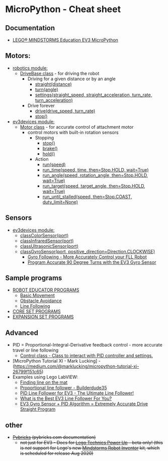 # MicroPython - Cheat sheet

## Documentation

  * [LEGO® MINDSTORMS Education EV3 MicroPython](https://pybricks.github.io/ev3-micropython/index.html)
 
## Motors:
  * [robotics module:](https://docs.pybricks.com/en/latest/robotics.html)
    * [DriveBase class](https://docs.pybricks.com/en/latest/robotics.html) - for driving the robot
        *  Driving for a given distance or by an angle
           * [straight(distance)](https://pybricks.github.io/ev3-micropython/robotics.html#pybricks.robotics.DriveBase.straight)
           * [turn(angle)](https://pybricks.github.io/ev3-micropython/robotics.html#pybricks.robotics.DriveBase.turn)
           * [settings(straight_speed, straight_acceleration, turn_rate, turn_acceleration)](https://pybricks.github.io/ev3-micropython/robotics.html#pybricks.robotics.DriveBase.settings)
        * Drive forever
            * [drive(drive_speed, turn_rate)](https://pybricks.github.io/ev3-micropython/robotics.html#pybricks.robotics.DriveBase.drive)
            * [stop()](https://pybricks.github.io/ev3-micropython/robotics.html#pybricks.robotics.DriveBase.stop)
  * [ev3devices module:](https://pybricks.github.io/ev3-micropython/ev3devices.html#motors)
    * [Motor class](https://pybricks.github.io/ev3-micropython/ev3devices.html#motors) - for accurate control of attachment motor
        * control motors with built-in rotation sensors
            * Stopping
               * [stop()](https://pybricks.github.io/ev3-micropython/ev3devices.html#pybricks.ev3devices.Motor.stop)
               * [brake()](https://pybricks.github.io/ev3-micropython/ev3devices.html#pybricks.ev3devices.Motor.brake)
               * [hold()](https://pybricks.github.io/ev3-micropython/ev3devices.html#pybricks.ev3devices.Motor.hold)
            * Action
                * [run(speed)](https://pybricks.github.io/ev3-micropython/ev3devices.html#pybricks.ev3devices.Motor.run)
                * [run_time(speed, time, then=Stop.HOLD, wait=True)](https://pybricks.github.io/ev3-micropython/ev3devices.html#pybricks.ev3devices.Motor.run_time)
                * [run_angle(speed, rotation_angle, then=Stop.HOLD, wait=True)](https://pybricks.github.io/ev3-micropython/ev3devices.html#pybricks.ev3devices.Motor.run_angle)
                * [run_target(speed, target_angle, then=Stop.HOLD, wait=True)](https://pybricks.github.io/ev3-micropython/ev3devices.html#pybricks.ev3devices.Motor.run_target)
                * [run_until_stalled(speed, then=Stop.COAST, duty_limit=None)](https://pybricks.github.io/ev3-micropython/ev3devices.html#pybricks.ev3devices.Motor.run_until_stalled)

## Sensors
  * [ev3devices module:](https://pybricks.github.io/ev3-micropython/ev3devices.html#motors)
    * [classColorSensor(port)](https://pybricks.github.io/ev3-micropython/ev3devices.html#pybricks.ev3devices.ColorSensor)
    * [classInfraredSensor(port)](https://pybricks.github.io/ev3-micropython/ev3devices.html#pybricks.ev3devices.InfraredSensor)
    * [classUltrasonicSensor(port)](https://pybricks.github.io/ev3-micropython/ev3devices.html#pybricks.ev3devices.UltrasonicSensor)
    * [classGyroSensor(port, positive_direction=Direction.CLOCKWISE)](https://pybricks.github.io/ev3-micropython/ev3devices.html#pybricks.ev3devices.GyroSensor)
       * [Gyro Following - More Accurately Control your FLL Robot](https://www.youtube.com/watch?v=WR_gy0NIBOs)
       * [Program Accurate 90 Degree Turns with the EV3 Gyro Sensor](https://www.youtube.com/watch?v=8B1LwzkLKXs)

## Sample programs
  * [ROBOT EDUCATOR PROGRAMS](https://pybricks.github.io/ev3-micropython/index.html)
    * [Basic Movement](https://pybricks.github.io/ev3-micropython/examples/robot_educator_basic.html)
    * [Obstacle Avoidance](https://pybricks.github.io/ev3-micropython/examples/robot_educator_ultrasonic.html)
    * [Line Following](https://pybricks.github.io/ev3-micropython/examples/robot_educator_line.html)
  * [CORE SET PROGRAMS](https://pybricks.github.io/ev3-micropython/examples/color_sorter.html)
  * [EXPANSION SET PROGRAMS](https://pybricks.github.io/ev3-micropython/examples/elephant.html)
      
## Advanced   
  * PID = Proportional-Integral-Derivative feedback control - more accurate travel or line following
     * [Control class - Class to interact with PID controller and settings.](https://pybricks.github.io/ev3-micropython/motors.html) 
  * [MicroPython Tutorial XI - Mark Lucking] - (https://medium.com/@marklucking/micropython-tutorial-xi-26799f151c65)
  * Examples using Lego LabVIEW: 
      * [Finding line on the mat](http://flltutorials.com/translations/en-us/RobotGame/FindingLines.pdf)
      * [Proportional line follower - Builderdude35](https://www.youtube.com/watch?v=uPFfevfpMxs)
      * [PID Line Follower for EV3 - The Ultimate Line Follower!](https://www.youtube.com/watch?v=AMBWV_HGYj4)
      * [What is the Best EV3 Line Follower For You?](https://www.youtube.com/watch?v=P50CE0xwhvo)
      * [EV3 Gyro Sensor + PID Algorithm = Extremely Accurate Drive Straight Program](https://www.youtube.com/watch?v=U-LdBQ-vBkg&t=140s)

## other
  * ~~[Pybricks](https://docs.pybricks.com/en/latest/index.html) (pybricks.com documentation)~~
    *  ~~not just for EV3 - Docs for [Lego Technics Power Up](https://racingbrick.com/lego-powered-up-summary/) - beta only! (this is *not* support for Lego's new [Mindstorms Robot Inventor](https://www.lego.com/en-us/aboutus/news/2020/june/lego-mindstorms-robot-inventor/) kit, which is scheduled for release Aug 2020)~~
